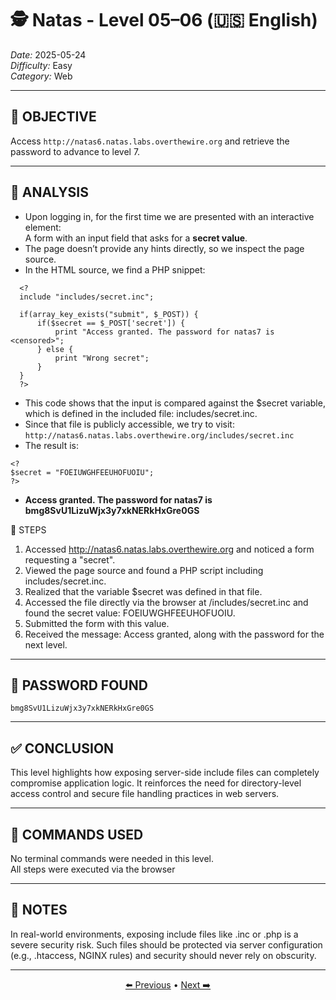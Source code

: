 # 🕵️ Natas - Level 05–06 (🇺🇸 English)  
*Date:* 2025-05-24  
*Difficulty:* Easy  
*Category:* Web

---

## 🎯 OBJECTIVE

Access `http://natas6.natas.labs.overthewire.org` and retrieve the password to advance to level 7.

---

## 🔎 ANALYSIS

- Upon logging in, for the first time we are presented with an interactive element:  
  A form with an input field that asks for a **secret value**.
- The page doesn’t provide any hints directly, so we inspect the page source.
- In the HTML source, we find a PHP snippet:
```
  <?
  include "includes/secret.inc";

  if(array_key_exists("submit", $_POST)) {
      if($secret == $_POST['secret']) {
          print "Access granted. The password for natas7 is <censored>";
      } else {
          print "Wrong secret";
      }
  }
  ?>
```
- This code shows that the input is compared against the $secret variable, which is defined in the included file: includes/secret.inc.
- Since that file is publicly accessible, we try to visit:
`http://natas6.natas.labs.overthewire.org/includes/secret.inc`
- The result is:
```
<?
$secret = "FOEIUWGHFEEUHOFUOIU";
?>
```
- **Access granted. The password for natas7 is bmg8SvU1LizuWjx3y7xkNERkHxGre0GS**

🧱 STEPS

1. Accessed http://natas6.natas.labs.overthewire.org and noticed a form requesting a "secret".  
2. Viewed the page source and found a PHP script including includes/secret.inc.  
3. Realized that the variable $secret was defined in that file.  
4. Accessed the file directly via the browser at /includes/secret.inc and found the secret value: FOEIUWGHFEEUHOFUOIU.  
5. Submitted the form with this value.  
6. Received the message: Access granted, along with the password for the next level.  

---

## 🔑 PASSWORD FOUND

```
bmg8SvU1LizuWjx3y7xkNERkHxGre0GS
```

---

## ✅ CONCLUSION

This level highlights how exposing server-side include files can completely compromise application logic.
It reinforces the need for directory-level access control and secure file handling practices in web servers.


---

## 🧪 COMMANDS USED

No terminal commands were needed in this level.  
All steps were executed via the browser  

---

## 🧠 NOTES

In real-world environments, exposing include files like .inc or .php is a severe security risk.
Such files should be protected via server configuration (e.g., .htaccess, NGINX rules) and security should never rely on obscurity.

---


<p align="center"> <a href="../Natas04-05/Readme-US.md">⬅️ Previous</a> • <a href="../Natas06-07/Readme-US.md">Next ➡️</a> </p> 
